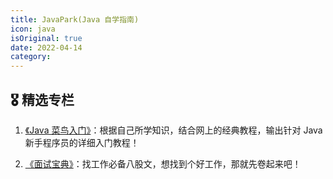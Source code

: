 ```yaml
---
title: JavaPark(Java 自学指南)
icon: java
isOriginal: true
date: 2022-04-14
category: 
---
```


<!-- ## 本站知识阅览 -->



## 🎖️ 精选专栏

1. [《Java 菜鸟入门》](./md/java/java-se/README.md)：根据自己所学知识，结合网上的经典教程，输出针对 Java 新手程序员的详细入门教程！

2. [《面试宝典》](./md/interview/README.md)：找工作必备八股文，想找到个好工作，那就先卷起来吧！

<!-- -   [《Spring Boot 基础教程》](./java/spring-boot/README.md)：根据自己所学习的知识，打造出的详细全面的 Spring Boot 2.x 基础教程！
-   [《IntelliJ IDEA 使用指南》](./dev-tools/idea/README.md)：日常使用所总结的关于 IntelliJ IDEA 的使用经验总结！
-   [《MySQL 教程》](./database/mysql/README.md)：MySQL 从初级到高阶，一套教程搞定！ --> 